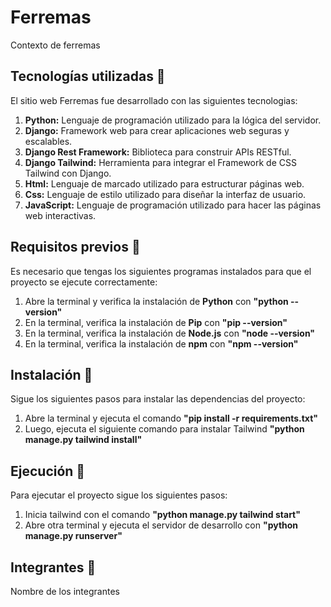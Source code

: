 # **Ferremas**
 
Contexto de ferremas

## Tecnologías utilizadas 📖

El sitio web Ferremas fue desarrollado con las siguientes tecnologias:

1. **Python:** Lenguaje de programación utilizado para la lógica del servidor.
2. **Django:** Framework web para crear aplicaciones web seguras y escalables.
3. **Django Rest Framework:** Biblioteca para construir APIs RESTful.
4. **Django Tailwind:** Herramienta para integrar el Framework de CSS Tailwind con Django.
5. **Html:** Lenguaje de marcado utilizado para estructurar páginas web.
6. **Css:** Lenguaje de estilo utilizado para diseñar la interfaz de usuario.
7. **JavaScript:** Lenguaje de programación utilizado para hacer las páginas web interactivas.

## Requisitos previos 🔧

Es necesario que tengas los siguientes programas instalados para que el proyecto se ejecute correctamente:

1. Abre la terminal y verifica la instalación de **Python** con **"python --version"**
2. En la terminal, verifica la instalación de **Pip** con **"pip --version"**
3. En la terminal, verifica la instalación de **Node.js** con **"node --version"**
4. En la terminal, verifica la instalación de **npm** con **"npm --version"**


## Instalación 🔧

Sigue los siguientes pasos para instalar las dependencias del proyecto:

1. Abre la terminal y ejecuta el comando **"pip install -r requirements.txt"**
2. Luego, ejecuta el siguiente comando para instalar Tailwind **"python manage.py tailwind install"**

## Ejecución 🚀

Para ejecutar el proyecto sigue los siguientes pasos:

1. Inicia tailwind con el comando **"python manage.py tailwind start"**
2. Abre otra terminal y ejecuta el servidor de desarrollo con **"python manage.py runserver"**

## Integrantes 🤝

Nombre de los integrantes
